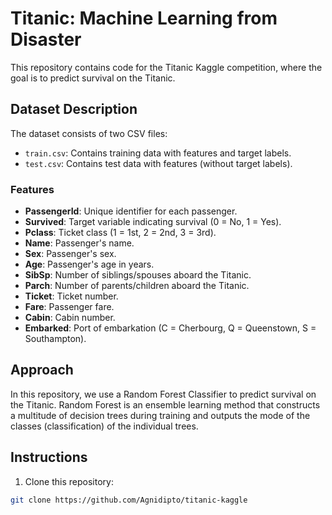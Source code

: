 # Titanic: Machine Learning from Disaster

This repository contains code for the Titanic Kaggle competition, where the goal is to predict survival on the Titanic.

## Dataset Description

The dataset consists of two CSV files:
- `train.csv`: Contains training data with features and target labels.
- `test.csv`: Contains test data with features (without target labels).

### Features

- **PassengerId**: Unique identifier for each passenger.
- **Survived**: Target variable indicating survival (0 = No, 1 = Yes).
- **Pclass**: Ticket class (1 = 1st, 2 = 2nd, 3 = 3rd).
- **Name**: Passenger's name.
- **Sex**: Passenger's sex.
- **Age**: Passenger's age in years.
- **SibSp**: Number of siblings/spouses aboard the Titanic.
- **Parch**: Number of parents/children aboard the Titanic.
- **Ticket**: Ticket number.
- **Fare**: Passenger fare.
- **Cabin**: Cabin number.
- **Embarked**: Port of embarkation (C = Cherbourg, Q = Queenstown, S = Southampton).

## Approach

In this repository, we use a Random Forest Classifier to predict survival on the Titanic. Random Forest is an ensemble learning method that constructs a multitude of decision trees during training and outputs the mode of the classes (classification) of the individual trees.

## Instructions

1. Clone this repository:

```bash
git clone https://github.com/Agnidipto/titanic-kaggle
